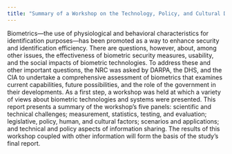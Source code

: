 ```yaml
---
title: "Summary of a Workshop on the Technology, Policy, and Cultural Dimensions of Biometric Systems"
---
```


Biometrics—the use of physiological and behavioral characteristics for identification purposes—has been promoted as a way to enhance security and identification efficiency. There are questions, however, about, among other issues, the effectiveness of biometric security measures, usability, and the social impacts of biometric technologies. To address these and other important questions, the NRC was asked by DARPA, the DHS, and the CIA to undertake a comprehensive assessment of biometrics that examines current capabilities, future possibilities, and the role of the government in their developments. As a first step, a workshop was held at which a variety of views about biometric technologies and systems were presented. This report presents a summary of the workshop’s five panels: scientific and technical challenges; measurement, statistics, testing, and evaluation; legislative, policy, human, and cultural factors; scenarios and applications; and technical and policy aspects of information sharing. The results of this workshop coupled with other information will form the basis of the study’s final report.

